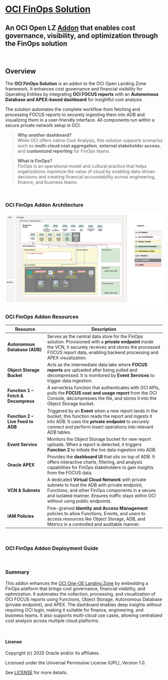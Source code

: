 # **[OCI FinOps Solution](#)**
## **An OCI Open LZ [Addon](#) that enables cost governance, visibility, and optimization through the FinOps solution**
&nbsp;
## **Overview**

The **OCI FinOps Solution** is an addon to the OCI Open Landing Zone framework. It enhances cost governance and financial visibility for Operating Entities by integrating **OCI FOCUS reports** with an **Autonomous Database and APEX-based dashboard** for insightful cost analysis.

The solution automates the complete workflow from fetching and processing FOCUS reports to securely ingesting them into ADB and visualizing them in a user-friendly interface. All components run within a secure private network setup in OCI.

> **Why another dashboard?**  
> While OCI offers native Cost Analysis, this solution supports scenarios such as **multi-cloud cost aggregation**, **external stakeholder access**, and **customized reporting** for FinOps teams.

> **What is FinOps?**  
> FinOps is an operational model and cultural practice that helps organizations maximize the value of cloud by enabling data-driven decisions and creating financial accountability across engineering, finance, and business teams.

&nbsp;

### OCI FinOps Addon Architecture

<img src="images/OCI_FinOps_Arch.png" width="900" height="value">

### OCI FinOps Addon Resources


| **Resource** | **Description** |
|--------------|------------------|
| **Autonomous Database (ADB)** | Serves as the central data store for the FinOps solution. Provisioned with a **private endpoint** inside the VCN, it securely receives and stores the processed FOCUS report data, enabling backend processing and APEX visualization. |
| **Object Storage Bucket** | Acts as the intermediate data lake where **FOCUS reports** are uploaded after being pulled and decompressed. It is monitored by **Event Services** to trigger data ingestion. |
| **Function 1 – Fetch & Decompress** | A serverless function that authenticates with OCI APIs, pulls the **FOCUS cost and usage report** from the OCI Console, decompresses the file, and stores it into the Object Storage bucket. |
| **Function 2 – Live Feed to ADB** | Triggered by an **Event** when a new report lands in the bucket, this function reads the report and ingests it into ADB. It uses the **private endpoint** to securely connect and perform insert operations into relevant ADB tables. |
| **Event Service** | Monitors the Object Storage bucket for new report uploads. When a report is detected, it triggers **Function 2** to initiate the live data ingestion into ADB. |
| **Oracle APEX** | Provides the **dashboard UI** that sits on top of ADB. It offers interactive charts, filtering, and analysis capabilities for FinOps stakeholders to gain insights from the FOCUS data. |
| **VCN & Subnets** | A dedicated **Virtual Cloud Network** with private subnets to host the ADB with private endpoint, Functions, and other FinOps components in a secure and isolated manner. Ensures traffic stays within OCI without using public endpoints. |
| **IAM Policies** | Fine-grained **Identity and Access Management** policies to allow Functions, Events, and users to access resources like Object Storage, ADB, and Metrics in a controlled and auditable manner. |

&nbsp;

### OCI FinOps Addon Deployment Guide

&nbsp;


### Summary

This addon enhances the [OCI One-OE Landing Zone](https://github.com/oci-landing-zones/oci-landing-zone-operating-entities/tree/master/blueprints/one-oe/runtime/one-stack) by embedding a FinOps platform that brings cost governance, financial visibility, and optimization. It automates the collection, processing, and visualization of OCI FOCUS reports using Functions, Object Storage, Autonomous Database (private endpoint), and APEX. The dashboard enables deep insights without requiring OCI login, making it suitable for finance, engineering, and business teams. It also supports multi-cloud use cases, allowing centralized cost analysis across multiple cloud platforms.


&nbsp;
#### License
Copyright (c) 2025 Oracle and/or its affiliates.

Licensed under the Universal Permissive License (UPL), Version 1.0.

See [LICENSE](/LICENSE.txt) for more details.
